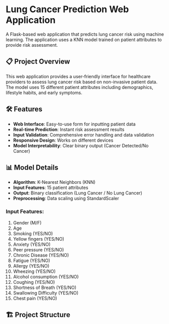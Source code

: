 # Lung Cancer Prediction Web Application

A Flask-based web application that predicts lung cancer risk using machine learning. The application uses a KNN model trained on patient attributes to provide risk assessment.

## 📋 Project Overview

This web application provides a user-friendly interface for healthcare providers to assess lung cancer risk based on non-invasive patient data. The model uses 15 different patient attributes including demographics, lifestyle habits, and early symptoms.

## 🛠️ Features

- **Web Interface**: Easy-to-use form for inputting patient data
- **Real-time Prediction**: Instant risk assessment results
- **Input Validation**: Comprehensive error handling and data validation
- **Responsive Design**: Works on different devices
- **Model Interpretability**: Clear binary output (Cancer Detected/No Cancer)

## 📊 Model Details

- **Algorithm**: K-Nearest Neighbors (KNN)
- **Input Features**: 15 patient attributes
- **Output**: Binary classification (Lung Cancer / No Lung Cancer)
- **Preprocessing**: Data scaling using StandardScaler

### Input Features:
1. Gender (M/F)
2. Age
3. Smoking (YES/NO)
4. Yellow fingers (YES/NO)
5. Anxiety (YES/NO)
6. Peer pressure (YES/NO)
7. Chronic Disease (YES/NO)
8. Fatigue (YES/NO)
9. Allergy (YES/NO)
10. Wheezing (YES/NO)
11. Alcohol consumption (YES/NO)
12. Coughing (YES/NO)
13. Shortness of Breath (YES/NO)
14. Swallowing Difficulty (YES/NO)
15. Chest pain (YES/NO)

## 🏗️ Project Structure
